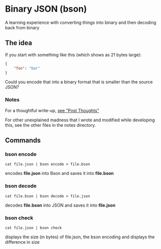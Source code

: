 # Binary JSON (bson)

A learning experience with converting things into binary and then decoding back
from binary

## The idea

If you start with something like this (which shows as 21 bytes large):

```json
{
    "foo": "bar"
}
```

Could you encode that into a binary format that is smaller than the source
JSON?

### Notes

For a thoughtful write-up, [see "Post Thoughts"](notes/post-thoughts.md)

For other unexplained madness that I wrote and modified while developing this,
see the other files in the notes directory.

## Commands

### bson encode

```
cat file.json | bson encode > file.bson
```

encodes **file.json** into Bson and saves it into **file.bson**

### bson decode

```
cat file.bson | bson decode > file.json
```

decodes **file.bson** into JSON and saves it into **file.json**

### bson check

```
cat file.json | bson check
```

displays the size (in bytes) of file.json, the bson encoding and displays the
difference in size

